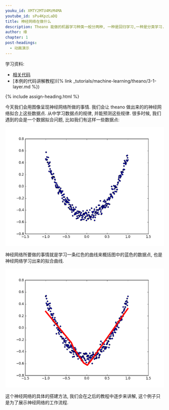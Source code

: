 ```yaml
---
youku_id: XMTY2MTU4MzM4MA
youtube_id: sPu4KpzLaDQ
title: 神经网络在做什么
description: Theano 能做的机器学习种类一般分两种, 一种是回归学习,一种是分类学习. 大家可以下载代码自己看看theano, 神经网络是如何进行分类学习的.
author: 缘
chapter: 1
post-headings:
  - 动画演示
---
```



学习资料:
  * [相关代码](https://github.com/MorvanZhou/tutorials/blob/master/theanoTUT/theano3_what_does_ML_do.py)
  * [本例的代码讲解教程]({% link _tutorials/machine-learning/theano/3-1-layer.md %})

{% include assign-heading.html %}

今天我们会用图像呈现神经网络所做的事情.
我们会让 theano 做出来的的神经网络拟合上这些数据点. 从中学习数据点的规律, 并能预测这些规律.
很多时候, 我们遇到的会是一个数据拟合问题, 比如我们有这样一些数据点:

<img class="course-image" src="/static/results/theano/1_3_1.png" alt="{{ page.title }}{% increment image-count %}">

神经网络所要做的事情就是学习一条红色的曲线来概括图中的蓝色的数据点, 也是神经网络学习出来的拟合曲线.

<img class="course-image" src="/static/results/theano/1_3_2.gif" alt="{{ page.title }}{% increment image-count %}">

这个神经网络的具体的搭建方法, 我们会在之后的教程中逐步来讲解, 这个例子只是为了展示神经网络的工作流程.